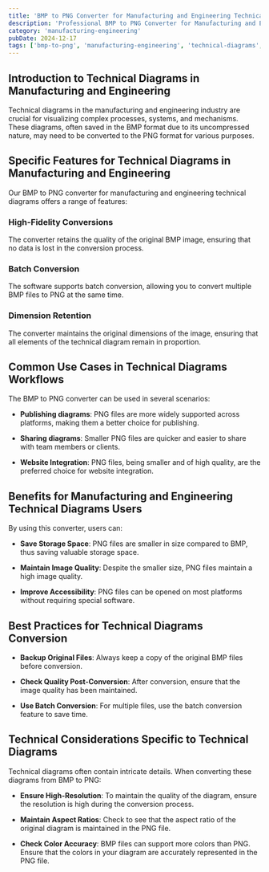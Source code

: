 ```yaml
---
title: 'BMP to PNG Converter for Manufacturing and Engineering Technical Diagrams'
description: 'Professional BMP to PNG Converter for Manufacturing and Engineering Technical Diagrams. Optimized for Manufacturing and Engineering technical diagrams workflows.'
category: 'manufacturing-engineering'
pubDate: 2024-12-17
tags: ['bmp-to-png', 'manufacturing-engineering', 'technical-diagrams', 'conversion']
---
```


## Introduction to Technical Diagrams in Manufacturing and Engineering

Technical diagrams in the manufacturing and engineering industry are crucial for visualizing complex processes, systems, and mechanisms. These diagrams, often saved in the BMP format due to its uncompressed nature, may need to be converted to the PNG format for various purposes.

## Specific Features for Technical Diagrams in Manufacturing and Engineering

Our BMP to PNG converter for manufacturing and engineering technical diagrams offers a range of features:

### High-Fidelity Conversions

The converter retains the quality of the original BMP image, ensuring that no data is lost in the conversion process.

### Batch Conversion

The software supports batch conversion, allowing you to convert multiple BMP files to PNG at the same time.

### Dimension Retention

The converter maintains the original dimensions of the image, ensuring that all elements of the technical diagram remain in proportion.
  
## Common Use Cases in Technical Diagrams Workflows

The BMP to PNG converter can be used in several scenarios:

- **Publishing diagrams**: PNG files are more widely supported across platforms, making them a better choice for publishing.

- **Sharing diagrams**: Smaller PNG files are quicker and easier to share with team members or clients.

- **Website Integration**: PNG files, being smaller and of high quality, are the preferred choice for website integration.

## Benefits for Manufacturing and Engineering Technical Diagrams Users

By using this converter, users can:

- **Save Storage Space**: PNG files are smaller in size compared to BMP, thus saving valuable storage space.

- **Maintain Image Quality**: Despite the smaller size, PNG files maintain a high image quality.

- **Improve Accessibility**: PNG files can be opened on most platforms without requiring special software.

## Best Practices for Technical Diagrams Conversion

- **Backup Original Files**: Always keep a copy of the original BMP files before conversion.

- **Check Quality Post-Conversion**: After conversion, ensure that the image quality has been maintained.

- **Use Batch Conversion**: For multiple files, use the batch conversion feature to save time.

## Technical Considerations Specific to Technical Diagrams

Technical diagrams often contain intricate details. When converting these diagrams from BMP to PNG:

- **Ensure High-Resolution**: To maintain the quality of the diagram, ensure the resolution is high during the conversion process.

- **Maintain Aspect Ratios**: Check to see that the aspect ratio of the original diagram is maintained in the PNG file.

- **Check Color Accuracy**: BMP files can support more colors than PNG. Ensure that the colors in your diagram are accurately represented in the PNG file.